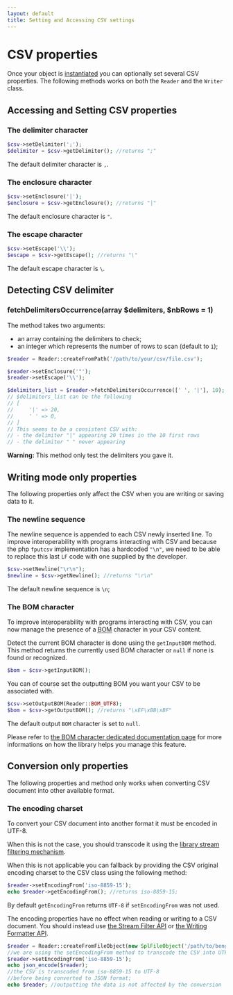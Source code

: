 ```yaml
---
layout: default
title: Setting and Accessing CSV settings
---
```


# CSV properties

Once your object is [instantiated](/instantiation/) you can optionally set several CSV properties. The following methods works on both the `Reader` and the `Writer` class.

## Accessing and Setting CSV properties

### The delimiter character

~~~php
$csv->setDelimiter(';');
$delimiter = $csv->getDelimiter(); //returns ";"
~~~
The default delimiter character is `,`.

### The enclosure character

~~~php
$csv->setEnclosure('|');
$enclosure = $csv->getEnclosure(); //returns "|"
~~~
The default enclosure character is `"`.

### The escape character

~~~php
$csv->setEscape('\\');
$escape = $csv->getEscape(); //returns "\"
~~~
The default escape character is `\`.

## Detecting CSV delimiter

### fetchDelimitersOccurrence(array $delimiters, $nbRows = 1)

The method takes two arguments:

* an array containing the delimiters to check;
* an integer which represents the number of rows to scan (default to `1`);

~~~php
$reader = Reader::createFromPath('/path/to/your/csv/file.csv');

$reader->setEnclosure('"');
$reader->setEscape('\\');

$delimiters_list = $reader->fetchDelimitersOccurrence([' ', '|'], 10);
// $delimiters_list can be the following
// [
//     '|' => 20,
//     ' ' => 0,
// ]
// This seems to be a consistent CSV with:
// - the delimiter "|" appearing 20 times in the 10 first rows
// - the delimiter " " never appearing
~~~

<p class="message-warning"><strong>Warning:</strong> This method only test the delimiters you gave it.</p>

## Writing mode only properties

The following properties only affect the CSV when you are writing or saving data to it.

### The newline sequence

The newline sequence is appended to each CSV newly inserted line. To improve interoperability with programs interacting with CSV and because the php `fputcsv` implementation has a hardcoded `"\n"`, we need to be able to replace this last `LF` code with one supplied by the developer.

~~~php
$csv->setNewline("\r\n");
$newline = $csv->getNewline(); //returns "\r\n"
~~~
The default newline sequence is `\n`;

### The BOM character

To improve interoperability with programs interacting with CSV, you can now manage the presence of a <abbr title="Byte Order Mark">BOM</abbr> character in your CSV content.

Detect the current BOM character is done using the `getInputBOM` method. This method returns the currently used BOM character or `null` if none is found or recognized.

~~~php
$bom = $csv->getInputBOM();
~~~

You can of course set the outputting BOM you want your CSV to be associated with.

~~~php
$csv->setOutputBOM(Reader::BOM_UTF8);
$bom = $csv->getOutputBOM(); //returns "\xEF\xBB\xBF"
~~~
The default output `BOM` character is set to `null`.

<p class="message-info">Please refer to <a href="/bom/">the BOM character dedicated documentation page</a> for more informations on how the library helps you manage this feature.</p>

## Conversion only properties

The following properties and method only works when converting CSV document into other available format.

### The encoding charset

To convert your CSV document into another format it must be encoded in UTF-8.

When this is not the case, you should transcode it using the <a href="/filtering/">library stream filtering mechanism</a>.

When this is not applicable you can fallback by providing the CSV original encoding charset to the CSV class using the following method:

~~~php
$reader->setEncodingFrom('iso-8859-15');
echo $reader->getEncodingFrom(); //returns iso-8859-15;
~~~

By default `getEncodingFrom` returns `UTF-8` if `setEncodingFrom` was not used.

<div class="message-warning">The encoding properties have no effect when reading or writing to a CSV document. You should instead use <a href="/filtering/">the Stream Filter API</a> or <a href="/inserting/#row-formatting">the Writing Formatter API</a>.</div>

~~~php
$reader = Reader::createFromFileObject(new SplFileObject('/path/to/bengali.csv'));
//we are using the setEncodingFrom method to transcode the CSV into UTF-8
$reader->setEncodingFrom('iso-8859-15');
echo json_encode($reader);
//the CSV is transcoded from iso-8859-15 to UTF-8
//before being converted to JSON format;
echo $reader; //outputting the data is not affected by the conversion
~~~